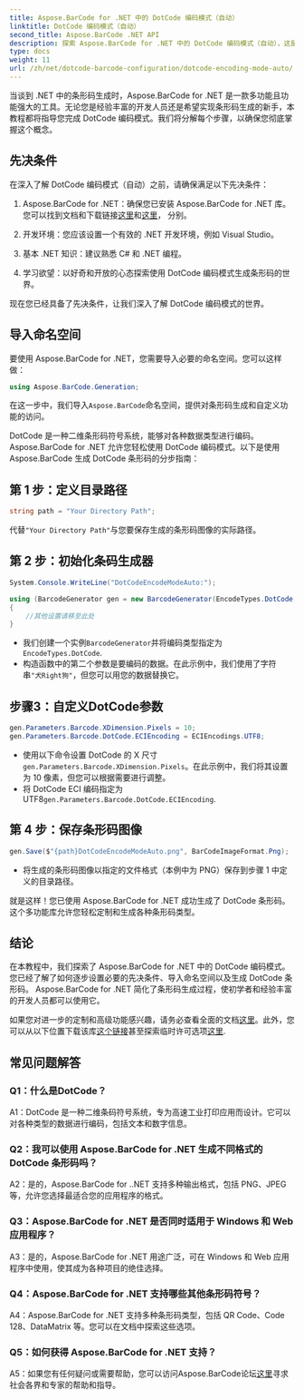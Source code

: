 ```yaml
---
title: Aspose.BarCode for .NET 中的 DotCode 编码模式（自动）
linktitle: DotCode 编码模式（自动）
second_title: Aspose.BarCode .NET API
description: 探索 Aspose.BarCode for .NET 中的 DotCode 编码模式（自动），这是一个强大的条形码生成工具。了解如何逐步生成 DotCode 条形码。查看文档、下载库并获取临时许可证。
type: docs
weight: 11
url: /zh/net/dotcode-barcode-configuration/dotcode-encoding-mode-auto/
---
```

当谈到 .NET 中的条形码生成时，Aspose.BarCode for .NET 是一款多功能且功能强大的工具。无论您是经验丰富的开发人员还是希望实现条形码生成的新手，本教程都将指导您完成 DotCode 编码模式。我们将分解每个步骤，以确保您彻底掌握这个概念。

## 先决条件

在深入了解 DotCode 编码模式（自动）之前，请确保满足以下先决条件：

1.  Aspose.BarCode for .NET：确保您已安装 Aspose.BarCode for .NET 库。您可以找到文档和下载链接[这里](https://reference.aspose.com/barcode/net/)和[这里](https://releases.aspose.com/barcode/net/)， 分别。

2. 开发环境：您应该设置一个有效的 .NET 开发环境，例如 Visual Studio。

3. 基本 .NET 知识：建议熟悉 C# 和 .NET 编程。

4. 学习欲望：以好奇和开放的心态探索使用 DotCode 编码模式生成条形码的世界。

现在您已经具备了先决条件，让我们深入了解 DotCode 编码模式的世界。

## 导入命名空间

要使用 Aspose.BarCode for .NET，您需要导入必要的命名空间。您可以这样做：

```csharp
using Aspose.BarCode.Generation;
```

在这一步中，我们导入`Aspose.BarCode`命名空间，提供对条形码生成和自定义功能的访问。

DotCode 是一种二维条形码符号系统，能够对各种数据类型进行编码。 Aspose.BarCode for .NET 允许您轻松使用 DotCode 编码模式。以下是使用 Aspose.BarCode 生成 DotCode 条形码的分步指南：

## 第 1 步：定义目录路径

```csharp
string path = "Your Directory Path";
```

代替`"Your Directory Path"`与您要保存生成的条形码图像的实际路径。

## 第 2 步：初始化条码生成器

```csharp
System.Console.WriteLine("DotCodeEncodeModeAuto:");

using (BarcodeGenerator gen = new BarcodeGenerator(EncodeTypes.DotCode, "犬Right狗"))
{
    //其他设置请移至此处
}
```

- 我们创建一个实例`BarcodeGenerator`并将编码类型指定为`EncodeTypes.DotCode`.
- 构造函数中的第二个参数是要编码的数据。在此示例中，我们使用了字符串`"犬Right狗"`，但您可以用您的数据替换它。

## 步骤3：自定义DotCode参数

```csharp
gen.Parameters.Barcode.XDimension.Pixels = 10;
gen.Parameters.Barcode.DotCode.ECIEncoding = ECIEncodings.UTF8;
```

- 使用以下命令设置 DotCode 的 X 尺寸`gen.Parameters.Barcode.XDimension.Pixels`。在此示例中，我们将其设置为 10 像素，但您可以根据需要进行调整。
- 将 DotCode ECI 编码指定为 UTF8`gen.Parameters.Barcode.DotCode.ECIEncoding`.

## 第 4 步：保存条形码图像

```csharp
gen.Save($"{path}DotCodeEncodeModeAuto.png", BarCodeImageFormat.Png);
```

- 将生成的条形码图像以指定的文件格式（本例中为 PNG）保存到步骤 1 中定义的目录路径。

就是这样！您已使用 Aspose.BarCode for .NET 成功生成了 DotCode 条形码。这个多功能库允许您轻松定制和生成各种条形码类型。

## 结论

在本教程中，我们探索了 Aspose.BarCode for .NET 中的 DotCode 编码模式。您已经了解了如何逐步设置必要的先决条件、导入命名空间以及生成 DotCode 条形码。 Aspose.BarCode for .NET 简化了条形码生成过程，使初学者和经验丰富的开发人员都可以使用它。

如果您对进一步的定制和高级功能感兴趣，请务必查看全面的文档[这里](https://reference.aspose.com/barcode/net/)。此外，您可以从以下位置下载该库[这个链接](https://releases.aspose.com/barcode/net/)甚至探索临时许可选项[这里](https://purchase.aspose.com/temporary-license/).

## 常见问题解答

### Q1：什么是DotCode？

A1：DotCode 是一种二维条码符号系统，专为高速工业打印应用而设计。它可以对各种类型的数据进行编码，包括文本和数字信息。

### Q2：我可以使用 Aspose.BarCode for .NET 生成不同格式的 DotCode 条形码吗？

A2：是的，Aspose.BarCode for ..NET 支持多种输出格式，包括 PNG、JPEG 等，允许您选择最适合您的应用程序的格式。

### Q3：Aspose.BarCode for .NET 是否同时适用于 Windows 和 Web 应用程序？

A3：是的，Aspose.BarCode for .NET 用途广泛，可在 Windows 和 Web 应用程序中使用，使其成为各种项目的绝佳选择。

### Q4：Aspose.BarCode for .NET 支持哪些其他条形码符号？

A4：Aspose.BarCode for .NET 支持多种条形码类型，包括 QR Code、Code 128、DataMatrix 等。您可以在文档中探索这些选项。

### Q5：如何获得 Aspose.BarCode for .NET 支持？

 A5：如果您有任何疑问或需要帮助，您可以访问Aspose.BarCode论坛[这里](https://forum.aspose.com/c/barcode/13)寻求社会各界和专家的帮助和指导。